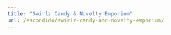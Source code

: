 ```yaml
---
title: "Swirlz Candy & Novelty Emporium"
url: /escondido/swirlz-candy-and-novelty-emporium/
---
```

